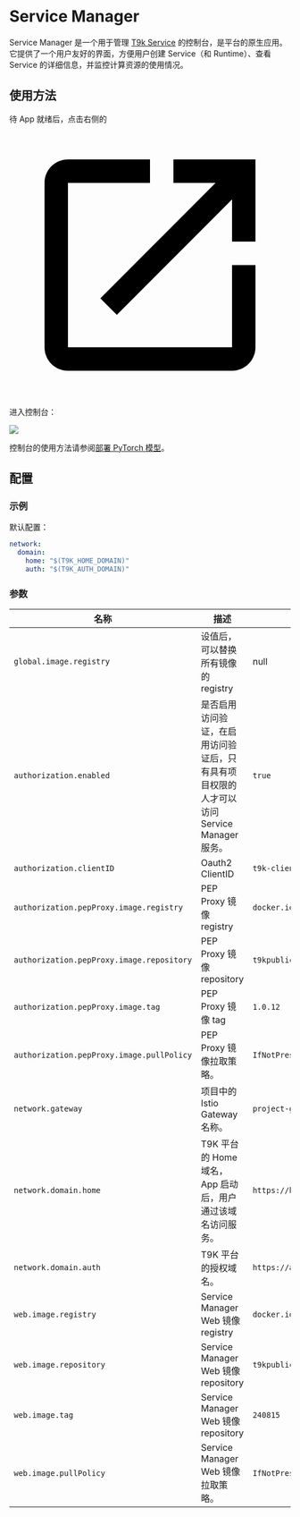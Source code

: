 # Service Manager

Service Manager 是一个用于管理 [T9k Service](https://t9k.github.io/ucman/latest/api/t9k-service/index.html) 的控制台，是平台的原生应用。它提供了一个用户友好的界面，方便用户创建 Service（和 Runtime）、查看 Service 的详细信息，并监控计算资源的使用情况。

## 使用方法

待 App 就绪后，点击右侧的 <span class="twemoji"><svg class="MuiSvgIcon-root MuiSvgIcon-colorPrimary MuiSvgIcon-fontSizeMedium css-jxtyyz" focusable="false" aria-hidden="true" viewBox="0 0 24 24" data-testid="OpenInNewIcon"><path d="M19 19H5V5h7V3H5c-1.11 0-2 .9-2 2v14c0 1.1.89 2 2 2h14c1.1 0 2-.9 2-2v-7h-2zM14 3v2h3.59l-9.83 9.83 1.41 1.41L19 6.41V10h2V3z"></path></svg></span> 进入控制台：

![](https://s2.loli.net/2024/08/27/VQNhzA9lsmdKGwq.png)

控制台的使用方法请参阅[部署 PyTorch 模型](https://t9k.github.io/ucman/latest/guide/deploy-model/deploy-pytorch.html)。

## 配置

### 示例

默认配置：

```yaml
network:
  domain:
    home: "$(T9K_HOME_DOMAIN)"
    auth: "$(T9K_AUTH_DOMAIN)"
```

<!-- 其中 -->

### 参数

| 名称                                     | 描述                                                                                  | 默认值                                              |
| ---------------------------------------- | ------------------------------------------------------------------------------------- | ----------------------------------------------- |
| `global.image.registry`                  | 设值后，可以替换所有镜像的 registry                                                | null| 
| `authorization.enabled`                  | 是否启用访问验证，在启用访问验证后，只有具有项目权限的人才可以访问 Service Manager 服务。         | `true`                                          |
| `authorization.clientID`                 | Oauth2 ClientID                                                                       | `t9k-client`                                    |
| `authorization.pepProxy.image.registry`           | PEP Proxy 镜像 registry                                                        |    `docker.io`     |
| `authorization.pepProxy.image.repository`           | PEP Proxy 镜像 repository                                                   |    `t9kpublic/pep-proxy`     |
| `authorization.pepProxy.image.tag`           | PEP Proxy 镜像 tag                                                                   |    `1.0.12`     |
| `authorization.pepProxy.image.pullPolicy` | PEP Proxy 镜像拉取策略。                                                                 | `IfNotPresent`                                        |
| `network.gateway`                        | 项目中的 Istio Gateway 名称。                                                            | `project-gateway`                               |
| `network.domain.home`                    | T9K 平台的 Home 域名，App 启动后，用户通过该域名访问服务。                                    | `https://home.sample.t9kcloud.cn`              |
| `network.domain.auth`                    | T9K 平台的授权域名。                                                                      | `https://auth.sample.t9kcloud.cn`              |
| `web.image.registry`                              | Service Manager Web 镜像 registry                                               | `docker.io`   |
| `web.image.repository`                              | Service Manager Web 镜像 repository                                          | `t9kpublic/service-manager-web`   |
| `web.image.tag`                              | Service Manager Web 镜像 repository                                                 | `240815`   |
| `web.image.pullPolicy`                    | Service Manager Web 镜像拉取策略。                                                       | `IfNotPresent`                                        |
